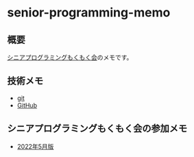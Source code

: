 # senior-programming-memo

## 概要

[シニアプログラミングもくもく会](https://techplay.jp/community/SeniorProgramming)のメモです。

## 技術メモ

 * [git](https://github.com/furandon-pig/senior-programming-memo/blob/main/memo/git/git.md)
 * [GitHub](https://github.com/furandon-pig/senior-programming-memo/blob/main/memo/git/github.md)

## シニアプログラミングもくもく会の参加メモ

 * [2022年5月版](https://github.com/furandon-pig/senior-programming-memo/blob/main/mokumoku-kai/202205-memo.md)
